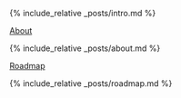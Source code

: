 {% include_relative _posts/intro.md %}

[About](#about)

{% include_relative _posts/about.md %}

[Roadmap](#roadmap)

{% include_relative _posts/roadmap.md %}
